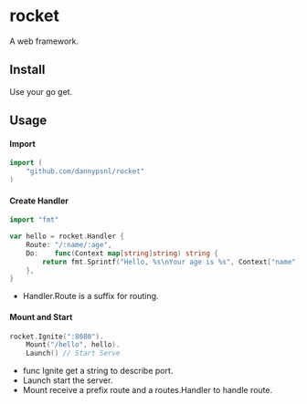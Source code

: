 # rocket
A web framework.
## Install
Use your go get.
## Usage
#### Import
```go
import (
    "github.com/dannypsnl/rocket"
)
```
#### Create Handler
```go
import "fmt"

var hello = rocket.Handler {
    Route: "/:name/:age",
    Do:    func(Context map[string]string) string {
        return fmt.Sprintf("Hello, %s\nYour age is %s", Context["name"], Context["age"])
    },
}
```
- Handler.Route is a suffix for routing.
#### Mount and Start
```go
rocket.Ignite(":8080").
    Mount("/hello", hello).
    Launch() // Start Serve
```
- func Ignite get a string to describe port.
- Launch start the server.
- Mount receive a prefix route and a routes.Handler to handle route.
